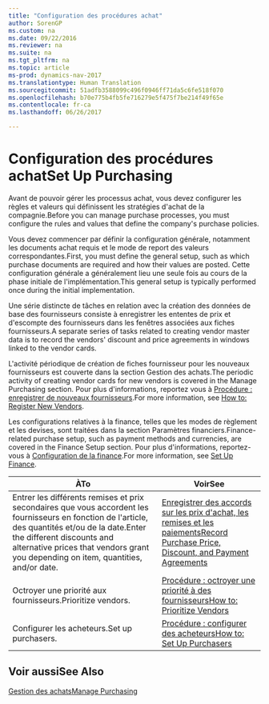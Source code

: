 ```yaml
---
title: "Configuration des procédures achat"
author: SorenGP
ms.custom: na
ms.date: 09/22/2016
ms.reviewer: na
ms.suite: na
ms.tgt_pltfrm: na
ms.topic: article
ms-prod: dynamics-nav-2017
ms.translationtype: Human Translation
ms.sourcegitcommit: 51adfb3588099c496f0946ff71da5c6fe518f070
ms.openlocfilehash: b70e775b4fb5fe716279e5f475f7be214f49f65e
ms.contentlocale: fr-ca
ms.lasthandoff: 06/26/2017

---
```


# <a name="set-up-purchasing"></a><span data-ttu-id="6c476-102">Configuration des procédures achat</span><span class="sxs-lookup"><span data-stu-id="6c476-102">Set Up Purchasing</span></span>
<span data-ttu-id="6c476-103">Avant de pouvoir gérer les processus achat, vous devez configurer les règles et valeurs qui définissent les stratégies d'achat de la compagnie.</span><span class="sxs-lookup"><span data-stu-id="6c476-103">Before you can manage purchase processes, you must configure the rules and values that define the company's purchase policies.</span></span>

<span data-ttu-id="6c476-104">Vous devez commencer par définir la configuration générale, notamment les documents achat requis et le mode de report des valeurs correspondantes.</span><span class="sxs-lookup"><span data-stu-id="6c476-104">First, you must define the general setup, such as which purchase documents are required and how their values are posted.</span></span> <span data-ttu-id="6c476-105">Cette configuration générale a généralement lieu une seule fois au cours de la phase initiale de l'implémentation.</span><span class="sxs-lookup"><span data-stu-id="6c476-105">This general setup is typically performed once during the initial implementation.</span></span>

<span data-ttu-id="6c476-106">Une série distincte de tâches en relation avec la création des données de base des fournisseurs consiste à enregistrer les ententes de prix et d'escompte des fournisseurs dans les fenêtres associées aux fiches fournisseurs.</span><span class="sxs-lookup"><span data-stu-id="6c476-106">A separate series of tasks related to creating vendor master data is to record the vendors' discount and price agreements in windows linked to the vendor cards.</span></span>

<span data-ttu-id="6c476-107">L'activité périodique de création de fiches fournisseur pour les nouveaux fournisseurs est couverte dans la section Gestion des achats.</span><span class="sxs-lookup"><span data-stu-id="6c476-107">The periodic activity of creating vendor cards for new vendors is covered in the Manage Purchasing section.</span></span> <span data-ttu-id="6c476-108">Pour plus d'informations, reportez vous à [Procédure : enregistrer de nouveaux fournisseurs](purchasing-how-register-new-vendors.md).</span><span class="sxs-lookup"><span data-stu-id="6c476-108">For more information, see [How to: Register New Vendors](purchasing-how-register-new-vendors.md).</span></span>

<span data-ttu-id="6c476-109">Les configurations relatives à la finance, telles que les modes de règlement et les devises, sont traitées dans la section Paramètres financiers.</span><span class="sxs-lookup"><span data-stu-id="6c476-109">Finance-related purchase setup, such as payment methods and currencies, are covered in the Finance Setup section.</span></span> <span data-ttu-id="6c476-110">Pour plus d'informations, reportez-vous à [Configuration de la finance](finance-setup-setup-finance-setup.md).</span><span class="sxs-lookup"><span data-stu-id="6c476-110">For more information, see [Set Up Finance](finance-setup-setup-finance-setup.md).</span></span>

|<span data-ttu-id="6c476-111">À</span><span class="sxs-lookup"><span data-stu-id="6c476-111">To</span></span> |<span data-ttu-id="6c476-112">Voir</span><span class="sxs-lookup"><span data-stu-id="6c476-112">See</span></span> |
|---|----|
|<span data-ttu-id="6c476-113">Entrer les différents remises et prix secondaires que vous accordent les fournisseurs en fonction de l'article, des quantités et/ou de la date.</span><span class="sxs-lookup"><span data-stu-id="6c476-113">Enter the different discounts and alternative prices that vendors grant you depending on item, quantities, and/or date.</span></span>|[<span data-ttu-id="6c476-114">Enregistrer des accords sur les prix d'achat, les remises et les paiements</span><span class="sxs-lookup"><span data-stu-id="6c476-114">Record Purchase Price, Discount, and Payment Agreements</span></span>](purchasing-how-record-purchase-price-discount-payment-agreements.md)|
|<span data-ttu-id="6c476-115">Octroyer une priorité aux fournisseurs.</span><span class="sxs-lookup"><span data-stu-id="6c476-115">Prioritize vendors.</span></span>|[<span data-ttu-id="6c476-116">Procédure : octroyer une priorité à des fournisseurs</span><span class="sxs-lookup"><span data-stu-id="6c476-116">How to: Prioritize Vendors</span></span>](purchasing-how-prioritize-vendors.md)|
|<span data-ttu-id="6c476-117">Configurer les acheteurs.</span><span class="sxs-lookup"><span data-stu-id="6c476-117">Set up purchasers.</span></span>|[<span data-ttu-id="6c476-118">Procédure : configurer des acheteurs</span><span class="sxs-lookup"><span data-stu-id="6c476-118">How to: Set Up Purchasers</span></span>](purchasing-how-setup-purchasers.md)|

## <a name="see-also"></a><span data-ttu-id="6c476-119">Voir aussi</span><span class="sxs-lookup"><span data-stu-id="6c476-119">See Also</span></span>
[<span data-ttu-id="6c476-120">Gestion des achats</span><span class="sxs-lookup"><span data-stu-id="6c476-120">Manage Purchasing</span></span>](purchasing-manage-purchasing.md)

